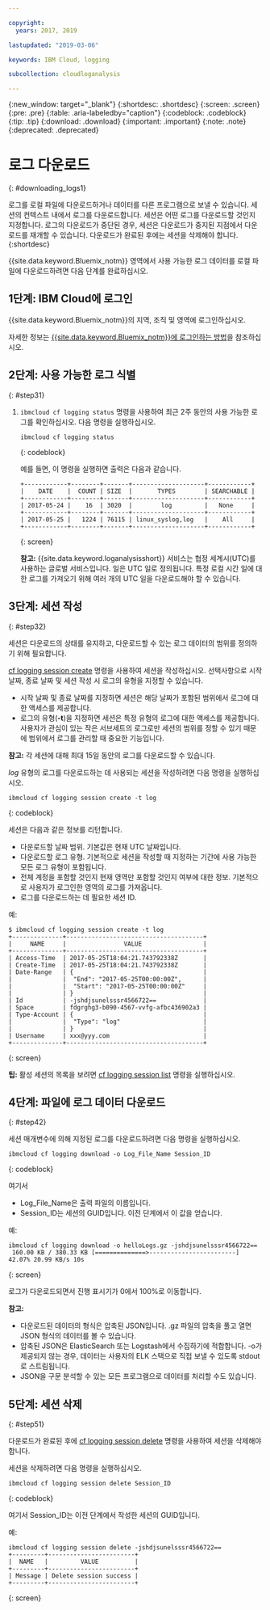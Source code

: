 ```yaml
---

copyright:
  years: 2017, 2019

lastupdated: "2019-03-06"

keywords: IBM Cloud, logging

subcollection: cloudloganalysis

---
```


{:new_window: target="_blank"}
{:shortdesc: .shortdesc}
{:screen: .screen}
{:pre: .pre}
{:table: .aria-labeledby="caption"}
{:codeblock: .codeblock}
{:tip: .tip}
{:download: .download}
{:important: .important}
{:note: .note}
{:deprecated: .deprecated}

# 로그 다운로드
{: #downloading_logs1}

로그를 로컬 파일에 다운로드하거나 데이터를 다른 프로그램으로 보낼 수 있습니다. 세션의 컨텍스트 내에서 로그를 다운로드합니다. 세션은 어떤 로그를 다운로드할 것인지 지정합니다. 로그의 다운로드가 중단된 경우, 세션은 다운로드가 중지된 지점에서 다운로드를 재개할 수 있습니다. 다운로드가 완료된 후에는 세션을 삭제해야 합니다.
{:shortdesc}

{{site.data.keyword.Bluemix_notm}} 영역에서 사용 가능한 로그 데이터를 로컬 파일에 다운로드하려면 다음 단계를 완료하십시오.

## 1단계: IBM Cloud에 로그인

{{site.data.keyword.Bluemix_notm}}의 지역, 조직 및 영역에 로그인하십시오. 

자세한 정보는 [{{site.data.keyword.Bluemix_notm}}에 로그인하는 방법](/docs/services/CloudLogAnalysis/qa/cli_qa.html#login)을 참조하십시오.

## 2단계: 사용 가능한 로그 식별
{: #step31}

1. `ibmcloud cf logging status` 명령을 사용하여 최근 2주 동안의 사용 가능한 로그를 확인하십시오. 다음 명령을 실행하십시오.

    ```
    ibmcloud cf logging status
    ```
    {: codeblock}
    
    예를 들면, 이 명령을 실행하면 출력은 다음과 같습니다.
    
    ```
    +------------+--------+-------+--------------------+------------+
    |    DATE    |  COUNT | SIZE  |       TYPES        | SEARCHABLE |
    +------------+--------+-------+--------------------+------------+
    | 2017-05-24 |    16  | 3020  |        log         |   None     |
    +------------+--------+-------+--------------------+------------+
    | 2017-05-25 |   1224 | 76115 | linux_syslog,log   |    All     |
    +------------+--------+-------+--------------------+------------+
    ```
    {: screen}

    **참고:** {{site.data.keyword.loganalysisshort}} 서비스는 협정 세계시(UTC)를 사용하는 글로벌 서비스입니다. 일은 UTC 일로 정의됩니다. 특정 로컬 시간 일에 대한 로그를 가져오기 위해 여러 개의 UTC 일을 다운로드해야 할 수 있습니다.


## 3단계: 세션 작성
{: #step32}

세션은 다운로드의 상태를 유지하고, 다운로드할 수 있는 로그 데이터의 범위를 정의하기 위해 필요합니다. 

[cf logging session create](/docs/services/CloudLogAnalysis/reference/logging_cli.html#session_create1) 명령을 사용하여 세션을 작성하십시오. 선택사항으로 시작 날짜, 종료 날짜 및 세션 작성 시 로그의 유형을 지정할 수 있습니다.  

* 시작 날짜 및 종료 날짜를 지정하면 세션은 해당 날짜가 포함된 범위에서 로그에 대한 액세스를 제공합니다. 
* 로그의 유형(**-t**)을 지정하면 세션은 특정 유형의 로그에 대한 액세스를 제공합니다. 사용자가 관심이 있는 작은 서브세트의 로그로만 세션의 범위를 정할 수 있기 때문에 범위에서 로그를 관리할 때 중요한 기능입니다.

**참고:** 각 세션에 대해 최대 15일 동안의 로그를 다운로드할 수 있습니다.

*log* 유형의 로그를 다운로드하는 데 사용되는 세션을 작성하려면 다음 명령을 실행하십시오.

```
ibmcloud cf logging session create -t log
```
{: codeblock}

세션은 다음과 같은 정보를 리턴합니다.

* 다운로드할 날짜 범위. 기본값은 현재 UTC 날짜입니다.
* 다운로드할 로그 유형. 기본적으로 세션을 작성할 때 지정하는 기간에 사용 가능한 모든 로그 유형이 포함됩니다. 
* 전체 계정을 포함할 것인지 현재 영역만 포함할 것인지 여부에 대한 정보. 기본적으로 사용자가 로그인한 영역의 로그를 가져옵니다.
* 로그를 다운로드하는 데 필요한 세션 ID.

예:

```
$ ibmcloud cf logging session create -t log     
+--------------+--------------------------------------+
|     NAME     |                VALUE                 |
+--------------+--------------------------------------+
| Access-Time  | 2017-05-25T18:04:21.743792338Z       |
| Create-Time  | 2017-05-25T18:04:21.743792338Z       |
| Date-Range   | {                                    |
|              |  "End": "2017-05-25T00:00:00Z",      |
|              |  "Start": "2017-05-25T00:00:00Z"     |
|              | }                                    |
| Id           | -jshdjsunelsssr4566722==             |
| Space        | fdgrghg3-b090-4567-vvfg-afbc436902a3 |
| Type-Account | {                                    |
|              |  "Type": "log"                       |
|              | }                                    |
| Username     | xxx@yyy.com                          |
+--------------+--------------------------------------+
```
{: screen}

**팁:** 활성 세션의 목록을 보려면 [cf logging session list](/docs/services/CloudLogAnalysis/reference/logging_cli.html#session_list1) 명령을 실행하십시오.

## 4단계: 파일에 로그 데이터 다운로드
{: #step42}

세션 매개변수에 의해 지정된 로그를 다운로드하려면 다음 명령을 실행하십시오.

```
ibmcloud cf logging download -o Log_File_Name Session_ID
```
{: codeblock}

여기서

* Log_File_Name은 출력 파일의 이름입니다.
* Session_ID는 세션의 GUID입니다. 이전 단계에서 이 값을 얻습니다.

예:

```
ibmcloud cf logging download -o helloLogs.gz -jshdjsunelsssr4566722==
 160.00 KB / 380.33 KB [==============>------------------------]  42.07% 20.99 KB/s 10s
```
{: screen}

로그가 다운로드되면서 진행 표시기가 0에서 100%로 이동합니다.

**참고:** 

* 다운로드된 데이터의 형식은 압축된 JSON입니다. .gz 파일의 압축을 풀고 열면 JSON 형식의 데이터를 볼 수 있습니다. 
* 압축된 JSON은 ElasticSearch 또는 Logstash에서 수집하기에 적합합니다. -o가 제공되지 않는 경우, 데이터는 사용자의 ELK 스택으로 직접 보낼 수 있도록 stdout로 스트림됩니다.
* JSON을 구문 분석할 수 있는 모든 프로그램으로 데이터를 처리할 수도 있습니다. 

## 5단계: 세션 삭제
{: #step51}

다운로드가 완료된 후에 [cf logging session delete](/docs/services/CloudLogAnalysis/reference/logging_cli.html#session_delete1) 명령을 사용하여 세션을 삭제해야 합니다. 

세션을 삭제하려면 다음 명령을 실행하십시오.

```
ibmcloud cf logging session delete Session_ID
```
{: codeblock}

여기서 Session_ID는 이전 단계에서 작성한 세션의 GUID입니다.

예:

```
ibmcloud cf logging session delete -jshdjsunelsssr4566722==
+---------+------------------------+
|  NAME   |         VALUE          |
+---------+------------------------+
| Message | Delete session success |
+---------+------------------------+
```
{: screen}




